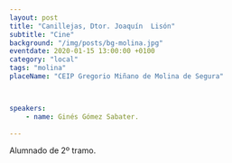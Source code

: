 ```yaml
---
layout: post
title: "Canillejas, Dtor. Joaquín  Lisón"
subtitle: "Cine"
background: "/img/posts/bg-molina.jpg"
eventdate: 2020-01-15 13:00:00 +0100
category: "local"
tags: "molina"
placeName: "CEIP Gregorio Miñano de Molina de Segura"



speakers:
    - name: Ginés Gómez Sabater.
    
---
```

Alumnado de 2º tramo.
